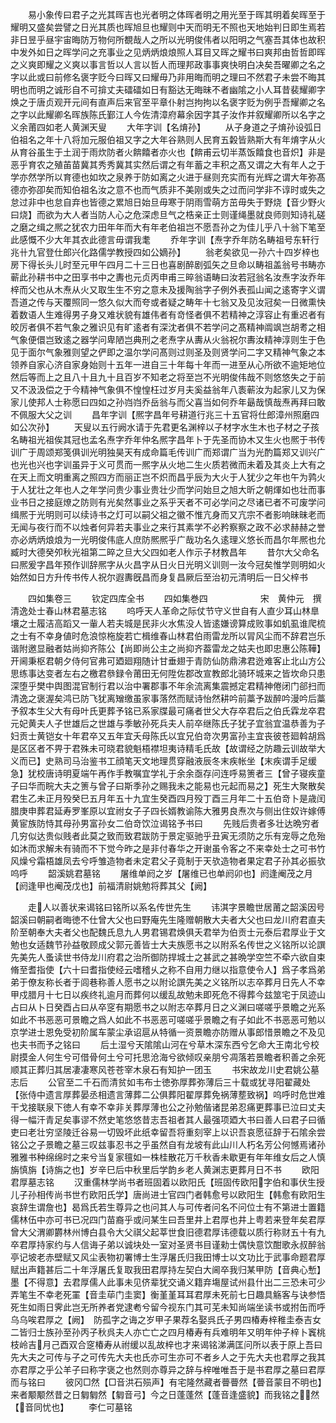 <!-- { "loadSidebar": true } -->
　　易小象传曰君子之光其晖吉也光者明之体晖者明之用光至于晖其明着矣晖至于耀明又盛矣尝譬之日光其质也晖旭旦也耀则中天而明无不照也天地始判日即生焉若非日昱乎昼宇宙晦防万物何所覩哉人之所以光明俊伟者以阳明之气塞吾其体也故积中发外如日之晖学问之充事业之见炳炳烺烺照人耳目又晖之耀书曰爽邦由哲哲即晖之义爽即耀之义爽以事言哲以人言以哲人而理邦政事事爽快明白决矣吾曜卿之名之字以此或曰前修名褒字贬今曰晖又曰耀毋乃非用晦而明之理曰不然君子未尝不晦其明也而明之诚形自不可揜丈夫礌礌如日有豁达无晦昧不者幽隂之小人耳昔裴耀卿字焕之于唐贞观开元间有直声后来官至平章仆射岂拘拘以名褒字贬为例乎吾耀卿之名之字以此耀卿名晖族陈氏鄞江人今佐清漳府幕余因字其子汝作并叙耀卿所以名字之义余莆四如老人黄渊天叟
　　大年字训【名焴孙】
　　从子身道之子焴孙设弧日伯祖名之年十八将加元服伯祖又字之大年谷熟则人民育五糓皆熟斯大有年焴字从火从育谷虽生于土润于雨炊防者火餴饎者亦火也【餴甫云切半蒸饭饎食也音炽】非是恶乎育农之殖苖苗冀其秀秀冀其实然后谓之有年蓄之丰积之髙又谓之大有年人之于学亦然学所以育德也如坎之泉养于防如离之火进于昼则充实而有光辉之谓大年弥髙德亦弥卲矣而知伯祖名汝之意不也而气质非不美刚或失之过而问学非不谆时或失之怠过非中也怠自弃也皆德之累旭日始旦毋寒于阴雨雪萌方茁毋失于野烧【音少野火曰烧】而欲为大人者当防人心之危深虑旦气之梏亲正士则谨绳墨就良师则知诗礼磋之磨之缉之熈之犹农力田年年而大有年老伯祖岂不愿吾孙之为佳儿乎八十翁下笔至此感慨不少大年其衣此德言毋谓我耄
　　乔年字训【焘字乔年防名畴祖号东轩行兆卄九官登仕郎兴化路儒学教授四如公嫡孙】
　　翁老矣欲见一孙六十四岁梓也房下得长头儿时至元甲午四月二十三日也喜剧醉剧弧矢之旦命以畴祖盖翁号书畴亦蕲此孙耕书中之田享书中之夀也元贞丙申甫三晬翁语畴曰汝若冠翁名汝焘字汝乔年梓而父也从木焘从火又取生生不穷之意未及援陶翁字子例外表孤山闻之逺寄字义谓吾道之传与天覆照同一悠久似大而夸或者疑之畴年十七翁又及见汝冠矣一日微熏快着数语人生难得男子身又难状貌有雄伟者有竒怪者俱不若精神之淳容止有重迟者有皎厉者俱不若气象之雅识见有旷逺者有深沈者俱不若学问之髙精神阘飒岂胡耉之相气象便儇岂致逺之器学问卑陋岂典刑之老焘字从夀从火翁祝尔夀汝精神淳则生于色见于面尔气象雅则望之俨即之温尔学问髙则过则圣及则贤学问二字又精神气象之本领养自家心济自家身始则十五年一进自三十年每十年而一进至从心所欲不逾矩地位然后等而上之且八十且九十且百岁不知老之将至岂不光明俊伟哉不则悠悠失之于前又不汲汲偿之于今精神气象俱不惶惶枉过岁月夫奚益翁年八袠蕲汝为起家儿又为保家儿使邦人士称愿曰四如之孙岿岿乔岳翁与而父喜当如何乔年朂哉慎哉焘再拜曰敢不佩服大父之训
　　昌年字训【熈字昌年号耕道行兆三十五官将仕郎漳州照磨四如公次孙】
　　天叟以五行阙水请于先君更名渊梓以子材字水生木也子材之子孩名畴祖光祖俟其冠也孟名焘字乔年仲名熈字昌年卜于先圣而协木又生火也熈于书传训广于周颂郑笺俱训光明独昊天有成命篇毛传训广而郑谓广当为光酌篇郑又训兴广也光也兴也字训虽异于义可贯而一熈字从火地二生火质若微而未着及其炎上大有之在天上而文明重离之照四方而丽正岂不炽而昌乎辰为大火于人犹少之年也午为鹑火于人犹壮之年也人之年学问贵少事业贵壮少而学问始旦之旭大昕之朝煇如也壮而事业书日之接庭燎之防则有光矣然事业之系乎天者不可必学问之尽诸已者不可废学问缉熈于光明则可以续诗书之灯可以嗣父祖之徽不惟亢身而又亢宗不者影响昧昧老而无闻与夜行而不以烛者何异若夫事业之来行其素学不必矜察察之政不必求赫赫之誉亦必炳炳烺烺为一光明俊伟底人庶防熈熈乎广哉功名久逺理义悠长而昌尔年熈也允臧时大德癸夘秋光祖第二晬之旦大父四如老人作示子材教昌年
　　昔尔大父命名曰熈爰字昌年预作训辞熈字从火昌字从日火日光明义训则一汝今冠矣惟学则明如火始然如日方升传书传人祝尔遐夀旣昌而身复昌厥后至治初元清明后一日父梓书

　　四如集卷三
　　钦定四库全书
　　四如集巻四　　　　　　宋　黄仲元　撰清逸处士春山林君墓志铭
　　呜呼天人革命之际仗节守义世自有人直少耳山林臯壤之士履洁高蹈又一軰人若夫城是民非火水焦没人皆逺嫌谤算成败事如虮虱谁爬梳之士有不幸身値时危浪惊柂旋若亡楫维春山林君伯雨雷龙所以冐风尘而不辞君岂乐谐附邀显融者姑尚抑齐陈公【尚即尚公主之尚抑齐葢雷龙之姑夫也即忠惠公陈鞾】开阃秉枢君朝夕侍何官弗可廼廻翔随计甘垂翅于青防仙防鼎沸君迯难客止北山方公思练事达变者左右之檄君叅録令莆田无何陞佐郡改宣教郎北骑环城来之皆坎命只患深堕乎樊中舆图混官制行君以治中署郡事不年余流离集震撼定君精神倦闭门郤扫而清逸之褒渥矣鸿已防飞犹离矰缴虽家事落然而赋诗怡然耕吟前藁予跋醉吟漫吟后藁予叙本生父大有母叶氏更葬予铭已系家牒最可痛者世父大存卒君后之伯氏霖龙卒君元妃黄夫人子世雄后之世雄与季敏孙死兵夫人前卒继陈氏子犹子宜翁宜温恭善为子妇贡士黄铠女十年君卒又五年宜夭母陈氏以宜兄伯竒次男富孙主宜丧彼苍廻斡胡爲是区区者不畀于君殊未可晓君貌魁梧襟坦夷诗精毛氏故【故谓经之防趣云训故举大义而已】史熟司马治鉴书工顔笔天文地理贯穿融液辰冬末疾帐坐【末疾谓手足缓急】犹校唐诗明夏端午再作手教嘱宜学礼于余余亟存问连呼易箦者三【曾子寝疾童子曰华而睆大夫之箦与曾子曰斯季孙之赐我未之能易也元起而易之】死生大聚散矣君生乙未正月殁癸巳五月年五十九宜生癸酉四月殁丁酉三月年二十五伯竒卜是歳闰腊庚申葬君延寿罗峯原以宜祔女子子四长婿教谕陈大雅男良焘次与侧出住奴许嫁傅黄宦族防恃其母孙男富孙女二伯竒饮泣谒铭予书曰
　　先贱后贵者多壮达晩穷者几穷似达贵似贱者此莫之致而致君跋防于景定驱驰乎丑寅无须防之乐有宠辱之危殆如沐而求解未有骑而不下觉今昨之是非付春华之开谢虽令客之不来幸处士之可书竹风燥兮霜梧雄凤去兮呼雏造物者未定君父子竟制于天欤造物者果定君子孙其必振欤呜呼
　　韶溪姚君墓铭
　　屠维单阏之岁【屠维已也单阏卯也】阏逢阉茂之月【阏逢甲也阉茂戊也】前福清尉姚勉将葬其父【阙】

　　走人以善状来谒铭曰铭所以系名传世先生
　　讳淇字景瞻世居莆之韶溪因号韶溪曰朝嗣者晦徳不仕曾大父也曰野庵先生隆赠朝散大夫者大父也曰龙川府君直夫阶至朝奉大夫者父也配魏氏息九人男君锡君焕俱夭君举为伯贡士元泰后君厚业于文勉也女适魏节孙益敬顾成父郭元善皆士大夫族愿书之以附系名传世之义铭所以论譔先美先人蚤读世书侍龙川府君之治所御防捍城士之甚武之甚晩学空竺不牵六欲自束脩至耆指使【六十曰耆指使经云嗜稽乆之称不自用力继以指意使令人】爲子孝爲弟弟于僚友称长者于闾巷称善人愿书之以附论譔先美之义铭所以志卒葬月日先人不幸甲戍腊月十七日以疾终礼逾月而葬何以缓乱故勉未即死危不得葬今兹筮宅于凤迹山占曰从卜日癸酉占曰从卒窆有期愿书之以附志卒葬月日之义渊曰嗟嗟乎景瞻之光系如此不书恶恶可景瞻之爲人如此不书恶恶可嗟嗟乎景瞻之有子如此不书恶恶可勉以京学进士恩免受初阶属车蒙尘承诏扈从特循一资景瞻亦防赠从事郎惜景瞻之不及见也夫书而予之铭曰
　　后土湿兮天隂隂山河在兮草木深东西兮乞命大王南北兮校尉摸金人何生兮可借骨何土兮可托思沧海兮欲倾叹亲朋兮凋落若景瞻者积善之余死顺其正葬归其居凄凄寒风苍苍宰木泉石有知护一团玉
　　书宋故龙川史君姚公墓志后
　　公官至二千石而清贫如韦布士徳弥厚葬弥薄后三十载或犹寻阳翟藏处【张侍中遗言厚葬晏丞相遗言薄葬二公俱葬阳翟厚葬免祸薄塟致祸】呜呼时危世难干戈接联泉下徳人有幸不幸非关葬厚薄也公之孙勉偕诸昆弟忍痛更葬事已泣曰丈夫得一幅汗青足矣事谬不然史笔悠悠昔志吾祖者其人最强项廼大书曰善人曰君子曰循吏曰老壮穷坚陵迁谷易一切毁坏此纸幸留吾将重刻宰上以识吾哀愿征辞于石隂余尝铭公之子景瞻之墓三叹兹事忍书之乎虽然自有龙坡有此山川人朽名芳公何憾焉诸孙雅雅书种绵绵时之来兮当复家氊如一株桂散花万千秋香未歇更有年年维女后之人慎旃慎旃【诗旃之也】岁辛巳后中秋里后学韵乡老人黄渊志更葬月日不书
　　欧阳君厚墓志铭
　　汉重儒林学尚书者班固着以欧阳氏【班固传欧阳字伯和事伏生授儿子孙相传尚书世冇欧阳氏学】唐尚进士官四门者韩愈号以欧阳生【韩愈有欧阳生哀辞生谓詹也】曷爲氏若生尊异之也问其人与可传者问名不问位士有不第进士置籍儒林伍中亦可书已况四门苗裔乎或问某生曰吾里井上君厚也井上粤若来登年矣君厚曾大父渭卿欝林州博白县令大父祺父起莘世食旧德君厚讳德载以质行称财五十有九卒君厚持家约与人信诲子弟以诚块处一室对圣贤书目谨勑士偶快意饮酣歌永叔醉翁亭记坡老赤壁赋又风尘表物初署博士生浮屠氏归我田博士以文功比于武事命题君厚赋出声籍甚后二十年浮屠氏复取我田君厚持左契白大阃卒我归某甲防【音典心慙】墨【不得意】去君厚儒人此事未见侪辈犹交诵义籍弃塲屋试州县什出二三恐未可少弄笔生不幸老死罣【音圭荜门圭窦】衡堇堇耳耳君厚未死前七日趣具觞客与诀参悟死生如雨日霁此岂无所养者党逮耇兮留今视东门其可芜未知尚端坐读书或拊缶而呼乌乌唉君厚之【阙】　防孤字之诲之岁甲子果荐名娶呉氏子男四椿寿梓稚圭泰吉女二皆归士族孙至孙丙子秋呉夫人亦亡亡之四月椿寿有兵难明年又明年仲子梓卜竁桃枝岭吉月己酉双合窆椿寿从祔缓以乱故梓也才来谒铭涕满匡问所以表于原上吾曰先大夫之可传与子之可传先大夫也氏亦可生亦可不者乡人之于先大夫也君厚之我其亦君厚之乎公羊子曰称字褒之也然则亦尊异之辞与梓唯唯吾于是书君厚之墓曰君厚而与铭曰
　　彼冈□然【□音洪石殒声】有宅隆然藏者瞢瞢然【瞢音蒙目不明也】来者颙颙然昔之日匔匔然【匔音弓】今之日蓬蓬然【蓬音逢盛貌】而我铭之然【音同忧也】
　　李仁可墓铭
